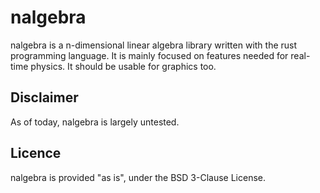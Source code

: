nalgebra
========

nalgebra is a n-dimensional linear algebra library written with the rust
programming language.
It is mainly focused on features needed for real-time physics. It should be
usable for graphics too.

## Disclaimer

As of today, nalgebra is largely untested.

## Licence

nalgebra is provided "as is", under the BSD 3-Clause License.
